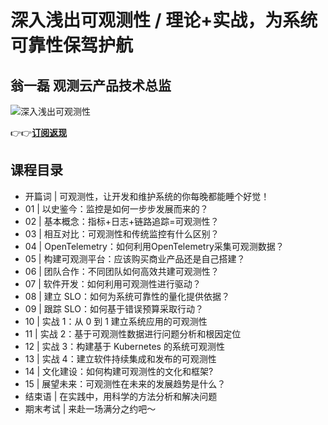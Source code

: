 深入浅出可观测性 / 理论+实战，为系统可靠性保驾护航
===========================

翁一磊 **观测云产品技术总监**
-----------------

![深入浅出可观测性](https://www.geekgay.com/storage/geek/geek_2ec016dd2b72e7e7ec9d65f9a46d7031.jpg)  
  
👉👉[**订阅返现**](https://time.geekbang.org/column/intro/100121701?code=9C5jGz9v%2FlAy7zLnSktcZwbjkNY6CGF88Ay6zpJpwWk%3D "深入浅出可观测性")  
  
课程目录
----

  
  
- 开篇词 | 可观测性，让开发和维护系统的你每晚都能睡个好觉！
- 01 | 以史鉴今：监控是如何一步步发展而来的？
- 02 | 基本概念：指标+日志+链路追踪=可观测性？
- 03 | 相互对比：可观测性和传统监控有什么区别？
- 04 | OpenTelemetry：如何利用OpenTelemetry采集可观测数据？
- 05 | 构建可观测平台：应该购买商业产品还是自己搭建？
- 06 | 团队合作：不同团队如何高效共建可观测性？
- 07 | 软件开发：如何利用可观测性进行驱动？
- 08 | 建立 SLO：如何为系统可靠性的量化提供依据？
- 09 | 跟踪 SLO：如何基于错误预算采取行动？
- 10 | 实战 1：从 0 到 1 建立系统应用的可观测性
- 11 | 实战 2：基于可观测性数据进行问题分析和根因定位
- 12 | 实战 3：构建基于 Kubernetes 的系统可观测性
- 13 | 实战 4：建立软件持续集成和发布的可观测性
- 14 | 文化建设：如何构建可观测性的文化和框架?
- 15 | 展望未来：可观测性在未来的发展趋势是什么？
- 结束语 | 在实践中，用科学的方法分析和解决问题
- 期末考试 | 来赴一场满分之约吧～